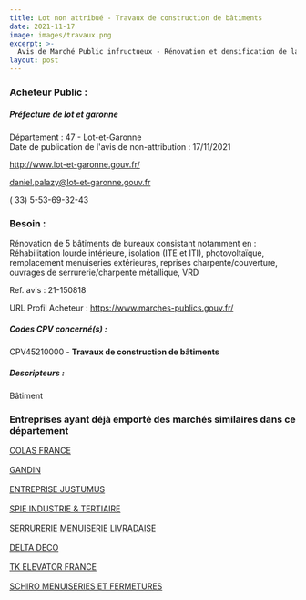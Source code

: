 ```yaml
---
title: Lot non attribué - Travaux de construction de bâtiments
date: 2021-11-17
image: images/travaux.png
excerpt: >-
  Avis de Marché Public infructueux - Rénovation et densification de la cité administrative d'Agen - Marchés de travaux
layout: post
---
```


### Acheteur Public :
##### Préfecture de lot et garonne
Département : 47 - Lot-et-Garonne<br/>
Date de publication de l'avis de non-attribution : 17/11/2021


http://www.lot-et-garonne.gouv.fr/

daniel.palazy@lot-et-garonne.gouv.fr

( 33) 5-53-69-32-43
### Besoin :

Rénovation de 5 bâtiments de bureaux consistant notamment en : Réhabilitation lourde intérieure, isolation (ITE et ITI), photovoltaïque, remplacement menuiseries extérieures, reprises charpente/couverture, ouvrages de serrurerie/charpente métallique, VRD

Ref. avis : 21-150818

URL Profil Acheteur : https://www.marches-publics.gouv.fr/

##### Codes CPV concerné(s) :
CPV45210000 - **Travaux de construction de bâtiments** <br/>

##### Descripteurs :
Bâtiment <br/>

### Entreprises ayant déjà emporté des marchés similaires dans ce département
<a href="/entreprise-547/siren-329338883">COLAS FRANCE</a><br/><br/>
<a href="/entreprise-548/siren-332865146">GANDIN</a><br/><br/>
<a href="/entreprise-554/siren-396720146">ENTREPRISE JUSTUMUS</a><br/><br/>
<a href="/entreprise-561/siren-440055861">SPIE INDUSTRIE & TERTIAIRE</a><br/><br/>
<a href="/entreprise-565/siren-484865837">SERRURERIE MENUISERIE LIVRADAISE</a><br/><br/>
<a href="/entreprise-569/siren-512179987">DELTA DECO</a><br/><br/>
<a href="/entreprise-573/siren-722024742">TK ELEVATOR FRANCE</a><br/><br/>
<a href="/entreprise-575/siren-792697096">SCHIRO MENUISERIES ET FERMETURES</a><br/><br/>
